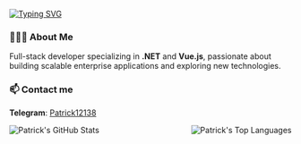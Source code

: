 [![Typing SVG](https://readme-typing-svg.demolab.com?font=Fira+Code&weight=600&size=24&pause=1000&width=435&lines=Hi+I'm+Patrick)](https://git.io/typing-svg)
### 👨🏻‍💻 About Me

Full-stack developer specializing in **.NET** and **Vue.js**, passionate about building scalable enterprise applications and exploring new technologies.

### 📫 Contact me

**Telegram**: [Patrick12138](https://t.me/Patrick12138)

<p style="display: flex; justify-content: space-between; align-items: flex-start;">
  <img style="max-width: 450px;" src="https://github-readme-stats.vercel.app/api?username=patrick12138&show_icons=true&theme=buefy&include_all_commits=true&hide=contribs,issues" alt="Patrick's GitHub Stats"/>
  <img style="max-width: 450px;" src="https://github-readme-stats.vercel.app/api/top-langs/?username=patrick12138&layout=compact&theme=buefy&langs_count=8&hide_border=true" alt="Patrick's Top Languages"/>
</p>
